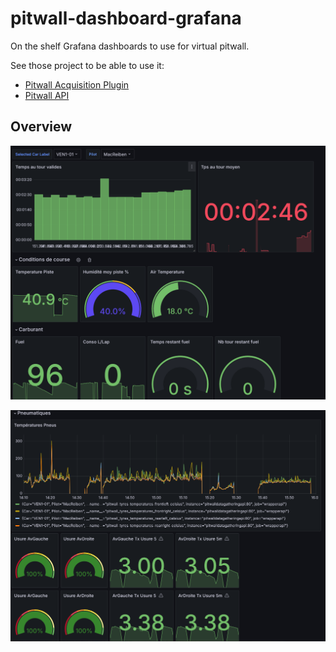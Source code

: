 # pitwall-dashboard-grafana

On the shelf Grafana dashboards to use for virtual pitwall.

See those project to be able to use it: 
- [Pitwall Acquisition Plugin](https://github.com/macreiben-dev/pit-wall-acquisition) 
- [Pitwall API](https://github.com/macreiben-dev/pit-wall-api) 

## Overview

![Overview laptimes, race condition, fuel](./src/overviews/assets/overview_fr_01.png)

![Tyre management](./src/overviews/assets/overview_fr_02.png)